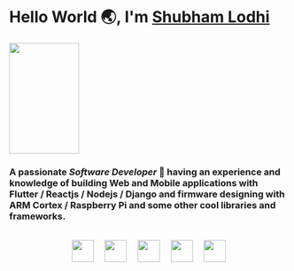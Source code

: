 
# Hello World 🌏,       I'm [Shubham Lodhi](shubhamlodhi.github.io) 

<img src="https://spzone-simpleprogrammer.netdna-ssl.com/wp-content/uploads/2017/10/Legible-Code-1.png" alt="" height="200" width="50%"/>


### A passionate *Software Developer* 🚀 having an experience and knowledge of building Web and Mobile applications with Flutter / Reactjs / Nodejs / Django and firmware designing with ARM Cortex / Raspberry Pi and some other cool libraries and frameworks.

<br/>

<div align="center">


<a href="https://github.com/shubhamlodhi">
<img src="https://pngimg.com/uploads/github/github_PNG85.png" width="40" margin="1%" /></a>&nbsp;&nbsp;&nbsp;&nbsp;
<a href="https://www.facebook.com/shubham.lodhi.315"><img src="https://pngimg.com/uploads/facebook_logos/facebook_logos_PNG19748.png" width="40" margin="1%" /></a>&nbsp;&nbsp;&nbsp;&nbsp;
<a href="mailto:shubhamlodhi510@gmail.com"><img src="https://pngimg.com/uploads/google/google_PNG19639.png" width="40" margin="1%"/></a>&nbsp;&nbsp;&nbsp;&nbsp;
<a href="https://www.linkedin.com/in/shubham-singh-lodhi/"><img src="https://pngimg.com/uploads/linkedIn/linkedIn_PNG32.png" width="40" margin="1%"/></a>&nbsp;&nbsp;&nbsp;&nbsp;
<a href="https://twitter.com/Shubham_S_Lodhi"><img src="https://pngimg.com/uploads/twitter/twitter_PNG29.png" width="40" margin="1%"/></a>


</div>
